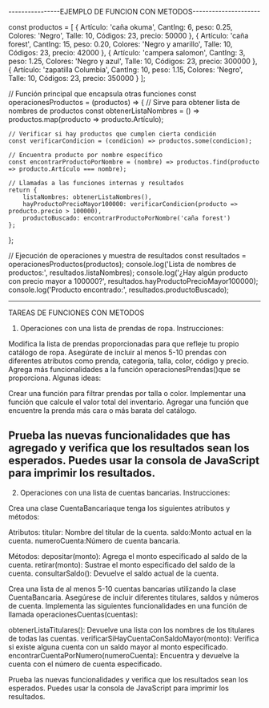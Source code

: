 ----------------EJEMPLO DE FUNCION CON METODOS---------------------

const productos = [
{ Artículo: 'caña okuma', CantIng: 6, peso: 0.25, Colores: 'Negro', Talle: 10, Códigos: 23, precio: 50000 },
{ Artículo: 'caña forest', CantIng: 15, peso: 0.20, Colores: 'Negro y amarillo', Talle: 10, Códigos: 23, precio: 42000 },
{ Artículo: 'campera salomon', CantIng: 3, peso: 1.25, Colores: 'Negro y azul', Talle: 10, Códigos: 23, precio: 300000 },
{ Artículo: 'zapatilla Columbia', CantIng: 10, peso: 1.15, Colores: 'Negro', Talle: 10, Códigos: 23, precio: 350000 }
];

// Función principal que encapsula otras funciones
const operacionesProductos = (productos) => {
// Sirve para obtener lista de nombres de productos
const obtenerListaNombres = () => productos.map(producto => producto.Artículo);

    // Verificar si hay productos que cumplen cierta condición
    const verificarCondicion = (condicion) => productos.some(condicion);

    // Encuentra producto por nombre específico
    const encontrarProductoPorNombre = (nombre) => productos.find(producto => producto.Artículo === nombre);

    // Llamadas a las funciones internas y resultados
    return {
        listaNombres: obtenerListaNombres(),
        hayProductoPrecioMayor100000: verificarCondicion(producto => producto.precio > 100000),
        productoBuscado: encontrarProductoPorNombre('caña forest')
    };

};

// Ejecución de operaciones y muestra de resultados
const resultados = operacionesProductos(productos);
console.log('Lista de nombres de productos:', resultados.listaNombres);
console.log('¿Hay algún producto con precio mayor a 100000?', resultados.hayProductoPrecioMayor100000);
console.log('Producto encontrado:', resultados.productoBuscado);

---

TAREAS DE FUNCIONES CON METODOS

1. Operaciones con una lista de prendas de ropa.
   Instrucciones:

Modifica la lista de prendas proporcionadas para que refleje tu propio catálogo de ropa. Asegúrate de incluir al menos 5-10 prendas con diferentes atributos como prenda, categoría, talla, color, código y precio.
Agrega más funcionalidades a la función operacionesPrendas()que se proporciona. Algunas ideas:

Crear una función para filtrar prendas por talla o color.
Implementar una función que calcule el valor total del inventario.
Agregar una función que encuentre la prenda más cara o más barata del catálogo.

## Prueba las nuevas funcionalidades que has agregado y verifica que los resultados sean los esperados. Puedes usar la consola de JavaScript para imprimir los resultados.

2. Operaciones con una lista de cuentas bancarias.
   Instrucciones:

Crea una clase CuentaBancariaque tenga los siguientes atributos y métodos:

Atributos:
titular: Nombre del titular de la cuenta.
saldo:Monto actual en la cuenta.
numeroCuenta:Número de cuenta bancaria.

Métodos:
depositar(monto): Agrega el monto especificado al saldo de la cuenta.
retirar(monto): Sustrae el monto especificado del saldo de la cuenta.
consultarSaldo(): Devuelve el saldo actual de la cuenta.

Crea una lista de al menos 5-10 cuentas bancarias utilizando la clase CuentaBancaria. Asegúrese de incluir diferentes titulares, saldos y números de cuenta.
Implementa las siguientes funcionalidades en una función de llamada operacionesCuentas(cuentas):

obtenerListaTitulares(): Devuelve una lista con los nombres de los titulares de todas las cuentas.
verificarSiHayCuentaConSaldoMayor(monto): Verifica si existe alguna cuenta con un saldo mayor al monto especificado.
encontrarCuentaPorNumero(numeroCuenta): Encuentra y devuelve la cuenta con el número de cuenta especificado.

Prueba las nuevas funcionalidades y verifica que los resultados sean los esperados. Puedes usar la consola de JavaScript para imprimir los resultados.
